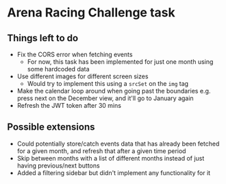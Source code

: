 # Arena Racing Challenge task

## Things left to do
* Fix the CORS error when fetching events
    * For now, this task has been implemented for just one month using some hardcoded data
* Use different images for different screen sizes
    * Would try to implement this using a `srcSet` on the `img` tag
* Make the calendar loop around when going past the boundaries e.g. press next on the December view, and it'll go to January again
* Refresh the JWT token after 30 mins

## Possible extensions
* Could potentially store/catch events data that has already been fetched for a given month, and refresh that after a given time period
* Skip between months with a list of different months instead of just having previous/next buttons
* Added a filtering sidebar but didn't implement any functionality for it
